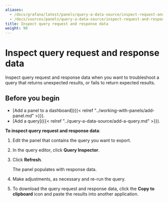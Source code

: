 ```yaml
---
aliases:
  - /docs/grafana/latest/panels/query-a-data-source/inspect-request-and-response-data/
  - /docs/sources/panels/query-a-data-source/inspect-request-and-response-data/
title: Inspect query request and response data
weight: 90
---
```


# Inspect query request and response data

Inspect query request and response data when you want to troubleshoot a query that returns unexpected results, or fails to return expected results.

## Before you begin

- [Add a panel to a dashboard]({{< relref "../working-with-panels/add-panel.md" >}}).
- [Add a query]({{< relref "../query-a-data-source/add-a-query.md" >}}).

**To inspect query request and response data**:

1. Edit the panel that contains the query you want to export.
1. In the query editor, click **Query Inspector**.
1. Click **Refresh**.

   The panel populates with response data.

1. Make adjustments, as necessary and re-run the query.
1. To download the query request and response data, click the **Copy to clipboard** icon and paste the results into another application.
